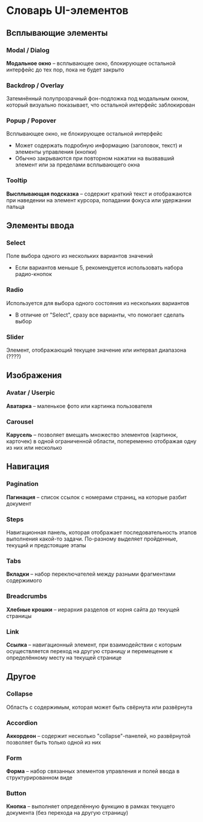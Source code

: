 # Словарь UI-элементов

## Всплывающие элементы
### Modal / Dialog
**Модальное окно** – всплывающее окно, блокирующее остальной интерфейс до тех пор, пока не будет закрыто

### Backdrop / Overlay
Затемнённый полупрозрачный фон-подложка под модальным окном, который визуально показывает, что остальной интерфейс заблокирован

### Popup / Popover
Всплывающее окно, не блокирующее остальной интерфейс
- Может содержать подробную информацию (заголовок, текст) и элементы управления (кнопки)
- Обычно закрываются при повторном нажатии на вызвавший элемент или за пределами всплывающего окна

### Tooltip
**Высплывающая подсказка** – содержит краткий текст и отображаются при наведении на элемент курсора, попадании фокуса или удержании пальца


## Элементы ввода
### Select
Поле выбора одного из нескольких вариантов значений
- Если вариантов меньше 5, рекомендуется использовать набора радио-кнопок

### Radio
Используется для выбора одного состояния из нескольких вариантов
- В отличие от "Select", сразу все варианты, что помогает сделать выбор

### Slider
Элемент, отображающий текущее значение или интервал диапазона (????)


## Изображения
### Avatar / Userpic
**Аватарка** – маленькое фото или картинка пользователя

### Carousel
**Карусель** – позволяет вмещать множество элементов (картинок, карточек) в одной ограниченной области, попеременно отображая одну из них или несколько


## Навигация
### Pagination
**Пагинация** – список ссылок с номерами страниц, на которые разбит документ

### Steps
Навигационная панель, которая отображает последовательность этапов выполнения какой-то задачи. По-разному выделяет пройденные, текущий и предстоящие этапы

### Tabs
**Вкладки** – набор переключателей между разными фрагментами содержимого

### Breadcrumbs
**Хлебные крошки** – иерархия разделов от корня сайта до текущей страницы

### Link
**Ссылка** – навигационный элемент, при взаимодействии с которым осуществляется переход на другую страницу и перемещение к определённому месту на текущей странице


## Другое
### Collapse
Область с содержимым, которая может быть свёрнута или развёрнута

### Accordion
**Аккордеон** – содержит несколько "collapse"-панелей, но развёрнутой позволяет быть только одной из них

### Form
**Форма** – набор связанных элементов управления и полей ввода в структурированном виде

### Button
**Кнопка** – выполняет определённую функцию в рамках текущего документа (без перехода на другую страницу)